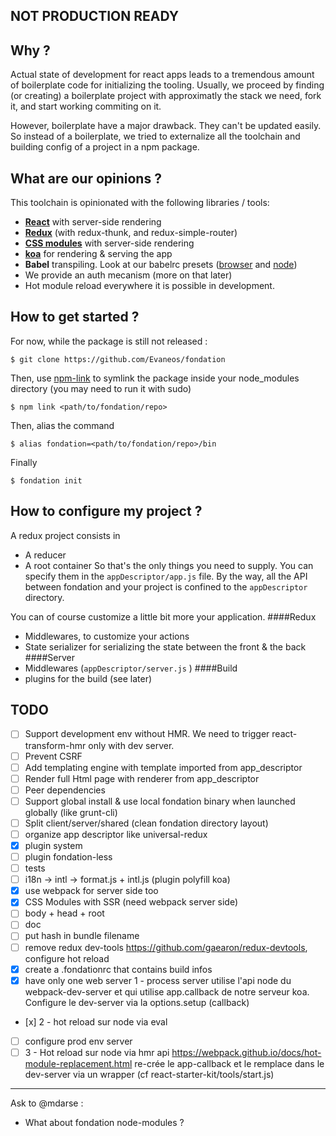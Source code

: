 ## NOT PRODUCTION READY

## Why ?
Actual state of development for react apps leads to a tremendous amount of boilerplate code for initializing the tooling. Usually, we proceed by finding (or creating) a boilerplate project with approximatly the stack we need, fork it, and start working commiting on it.

However, boilerplate have a major drawback. They can't be updated easily. So instead of a boilerplate, we tried to externalize all the toolchain and building config of a project in a npm package.

## What are our opinions ?
This toolchain is opinionated with the following libraries / tools:
- [**React**](https://github.com/facebook/react) with server-side rendering
- [**Redux**](https://github.com/rackt/redux) (with redux-thunk, and redux-simple-router)
- [**CSS modules**](https://github.com/css-modules/css-modules) with server-side rendering
- [**koa**](https://github.com/koajs/koa) for rendering & serving the app
- **Babel** transpiling. Look at our babelrc presets ([browser](https://github.com/Evaneos/fondation/blob/master/.babelrc.browser) and [node](https://github.com/Evaneos/fondation/blob/master/.babelrc.node))
- We provide an auth mecanism (more on that later)
- Hot module reload everywhere it is possible in development.

## How to get started ?
For now, while the package is still not released :
```shell
$ git clone https://github.com/Evaneos/fondation
```
Then, use [npm-link](https://docs.npmjs.com/cli/link) to symlink the package inside your node_modules directory (you may need to run it with sudo)
```shell
$ npm link <path/to/fondation/repo>
```
Then, alias the command
```
$ alias fondation=<path/to/fondation/repo>/bin
```
Finally
```
$ fondation init
```

## How to configure my project ?
A redux project consists in
- A reducer
- A root container
So that's the only things you need to supply. You can specify them in the `appDescriptor/app.js` file. By the way, all the API between fondation and your project is confined to the `appDescriptor` directory.

You can of course customize a little bit more your application.
####Redux
- Middlewares, to customize your actions
- State serializer for serializing the state between the front & the back
####Server
- Middlewares (`appDescriptor/server.js` )
####Build
- plugins for the build (see later)

## TODO
* [ ] Support development env without HMR. We need to trigger react-transform-hmr only with dev server.
* [ ] Prevent CSRF
* [ ] Add templating engine with template imported from app_descriptor
* [ ] Render full Html page with renderer from app_descriptor
* [ ] Peer dependencies
* [ ] Support global install & use local fondation binary when launched globally (like grunt-cli)
* [ ] Split client/server/shared (clean fondation directory layout)
* [ ] organize app descriptor like universal-redux
* [x] plugin system
* [ ] plugin fondation-less
* [ ] tests
* [ ] i18n -> intl -> format.js + intl.js (plugin polyfill koa)
* [x] use webpack for server side too
* [x] CSS Modules with SSR (need webpack server side)
* [ ] body + head + root
* [ ] doc
* [ ] put hash in bundle filename
* [ ] remove redux dev-tools https://github.com/gaearon/redux-devtools, configure hot reload
* [x] create a .fondationrc that contains build infos
* [x]
	have only one web server
	1 - process server
		utilise l'api node du webpack-dev-server et qui utilise app.callback de notre serveur koa. Configure le dev-server via la options.setup (callback)

* [x] 2 - hot reload sur node via eval
* [ ] configure prod env server
* [ ] 3 - Hot reload sur node via hmr api
        https://webpack.github.io/docs/hot-module-replacement.html
        re-crée le app-callback et le remplace dans le dev-server via un wrapper (cf react-starter-kit/tools/start.js)
---

Ask to @mdarse :
- What about fondation node-modules ?

